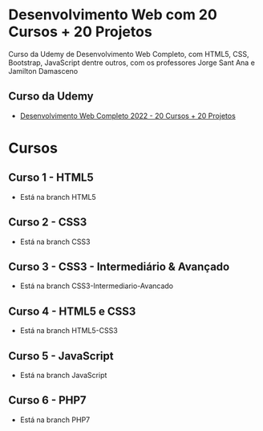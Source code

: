 # Desenvolvimento Web com 20 Cursos + 20 Projetos
Curso da Udemy de Desenvolvimento Web Completo, com HTML5, CSS, Bootstrap, JavaScript dentre outros, com os professores Jorge Sant Ana e Jamilton Damasceno


## Curso da Udemy
*  [Desenvolvimento Web Completo 2022 - 20 Cursos + 20 Projetos](https://www.udemy.com/course/web-completo/)

# Cursos

## Curso 1 - HTML5
* Está na branch HTML5

## Curso 2 - CSS3
* Está na branch CSS3

## Curso 3 - CSS3 - Intermediário & Avançado
* Está na branch CSS3-Intermediario-Avancado

## Curso 4 - HTML5 e CSS3
* Está na branch HTML5-CSS3

## Curso 5 - JavaScript
* Está na branch JavaScript

## Curso 6 - PHP7
* Está na branch PHP7